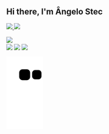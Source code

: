## Hi there, I'm Ângelo Stec
 
<div>
  <a href="https://github.com/angelogstec">
  <img height="180em" src="https://github-readme-stats.vercel.app/api?username=angelogstec&show_icons=true&theme=highcontrast&include_all_commits=true&count_private=true"/>
  <img height="128em" src="https://github-readme-stats.vercel.app/api/top-langs/?username=angelogstec&layout=compact&langs_count=7&theme=highcontrast"/>
</div>
<div style="display: inline_block"><br>
 <img height="80em" src="https://cdn.jsdelivr.net/gh/devicons/devicon/icons/java/java-original-wordmark.svg" />
</div>
 <div> 
  <a href="https://instagram.com/angelostec" target="_blank"><img src="https://img.shields.io/badge/-Instagram-%23E4405F?style=for-the-badge&logo=instagram&logoColor=white" target="_blank"></a>
  <a href = "mailto:angelogstec@gmail.com"><img src="https://img.shields.io/badge/-Gmail-%23333?style=for-the-badge&logo=gmail&logoColor=white" target="_blank"></a>
  <a href="https://www.linkedin.com/in/angelogstec/" target="_blank"><img src="https://img.shields.io/badge/-LinkedIn-%230077B5?style=for-the-badge&logo=linkedin&logoColor=white" target="_blank"></a> 
 
  ![Snake animation](https://github.com/angelogstec/angelogstec/blob/output/github-contribution-grid-snake.svg)
 
</div>
